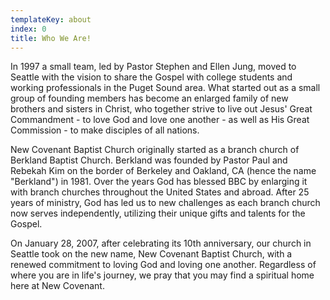 ```yaml
---
templateKey: about
index: 0
title: Who We Are!
---
```

In 1997 a small team, led by Pastor Stephen and Ellen Jung, moved to Seattle with the vision to share the Gospel with college students and working professionals in the Puget Sound area. What started out as a small group of founding members has become an enlarged family of new brothers and sisters in Christ, who together strive to live out Jesus' Great Commandment - to love God and love one another - as well as His Great Commission - to make disciples of all nations.

New Covenant Baptist Church originally started as a branch church of Berkland Baptist Church. Berkland was founded by Pastor Paul and Rebekah Kim on the border of Berkeley and Oakland, CA (hence the name "Berkland") in 1981. Over the years God has blessed BBC by enlarging it with branch churches throughout the United States and abroad. After 25 years of ministry, God has led us to new challenges as each branch church now serves independently, utilizing their unique gifts and talents for the Gospel.

On January 28, 2007, after celebrating its 10th anniversary, our church in Seattle took on the new name, New Covenant Baptist Church, with a renewed commitment to loving God and loving one another. Regardless of where you are in life's journey, we pray that you may find a spiritual home here at New Covenant.
